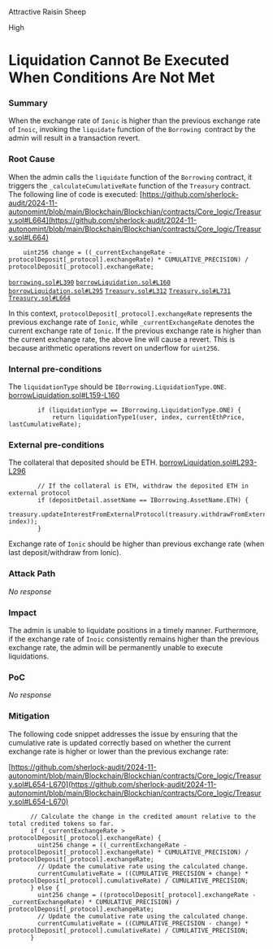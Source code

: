 Attractive Raisin Sheep

High

# Liquidation Cannot Be Executed When Conditions Are Not Met

### Summary

When the exchange rate of `Ionic` is higher than the previous exchange rate of `Inoic`, invoking the `liquidate` function of the `Borrowing `contract by the admin will result in a transaction revert.


### Root Cause

When the admin calls the `liquidate` function of the `Borrowing` contract, it triggers the `_calculateCumulativeRate` function of the `Treasury` contract. The following line of code is executed:
[https://github.com/sherlock-audit/2024-11-autonomint/blob/main/Blockchain/Blockchian/contracts/Core_logic/Treasury.sol#L664](https://github.com/sherlock-audit/2024-11-autonomint/blob/main/Blockchain/Blockchian/contracts/Core_logic/Treasury.sol#L664)
```solidity
    uint256 change = ((_currentExchangeRate - protocolDeposit[_protocol].exchangeRate) * CUMULATIVE_PRECISION) / protocolDeposit[_protocol].exchangeRate;
```

[`borrowing.sol#L390`](https://github.com/sherlock-audit/2024-11-autonomint/blob/main/Blockchain/Blockchian/contracts/Core_logic/borrowing.sol#L390)
[`borrowLiquidation.sol#L160`](https://github.com/sherlock-audit/2024-11-autonomint/blob/main/Blockchain/Blockchian/contracts/Core_logic/borrowLiquidation.sol#L160)
[`borrowLiquidation.sol#L295`](https://github.com/sherlock-audit/2024-11-autonomint/blob/main/Blockchain/Blockchian/contracts/Core_logic/borrowLiquidation.sol#L295)
[`Treasury.sol#L312`](https://github.com/sherlock-audit/2024-11-autonomint/blob/main/Blockchain/Blockchian/contracts/Core_logic/Treasury.sol#L312)
[`Treasury.sol#L731`](https://github.com/sherlock-audit/2024-11-autonomint/blob/main/Blockchain/Blockchian/contracts/Core_logic/Treasury.sol#L731)
[`Treasury.sol#L664`](https://github.com/sherlock-audit/2024-11-autonomint/blob/main/Blockchain/Blockchian/contracts/Core_logic/Treasury.sol#L664)

In this context, `protocolDeposit[_protocol].exchangeRate` represents the previous exchange rate of `Ionic`, while `_currentExchangeRate` denotes the current exchange rate of `Ionic`. If the previous exchange rate is higher than the current exchange rate, the above line will cause a revert.
This is because arithmetic operations revert on underflow for `uint256`.

### Internal pre-conditions
The `liquidationType` should be `IBorrowing.LiquidationType.ONE`.
[borrowLiquidation.sol#L159-L160](https://github.com/sherlock-audit/2024-11-autonomint/blob/main/Blockchain/Blockchian/contracts/Core_logic/borrowLiquidation.sol#L159-L160)
```solidity
        if (liquidationType == IBorrowing.LiquidationType.ONE) {
            return liquidationType1(user, index, currentEthPrice, lastCumulativeRate);
```

### External pre-conditions

The collateral that deposited should be ETH.
[borrowLiquidation.sol#L293-L296](https://github.com/sherlock-audit/2024-11-autonomint/blob/main/Blockchain/Blockchian/contracts/Core_logic/borrowLiquidation.sol#L293-L296)
```solidity
        // If the collateral is ETH, withdraw the deposited ETH in external protocol
        if (depositDetail.assetName == IBorrowing.AssetName.ETH) {
            treasury.updateInterestFromExternalProtocol(treasury.withdrawFromExternalProtocolDuringLiq(user, index));
        }
```
Exchange rate of `Ionic` should be higher than previous exchange rate (when last deposit/withdraw from Ionic).

### Attack Path

_No response_

### Impact

The admin is unable to liquidate positions in a timely manner. Furthermore, if the exchange rate of `Inoic` consistently remains higher than the previous exchange rate, the admin will be permanently unable to execute liquidations.

### PoC

_No response_

### Mitigation

The following code snippet addresses the issue by ensuring that the cumulative rate is updated correctly based on whether the current exchange rate is higher or lower than the previous exchange rate:

[https://github.com/sherlock-audit/2024-11-autonomint/blob/main/Blockchain/Blockchian/contracts/Core_logic/Treasury.sol#L654-L670](https://github.com/sherlock-audit/2024-11-autonomint/blob/main/Blockchain/Blockchian/contracts/Core_logic/Treasury.sol#L654-L670)

```solidity
      // Calculate the change in the credited amount relative to the total credited tokens so far.
      if (_currentExchangeRate > protocolDeposit[_protocol].exchangeRate) {
        uint256 change = ((_currentExchangeRate - protocolDeposit[_protocol].exchangeRate) * CUMULATIVE_PRECISION) / protocolDeposit[_protocol].exchangeRate;
        // Update the cumulative rate using the calculated change.
        currentCumulativeRate = ((CUMULATIVE_PRECISION + change) * protocolDeposit[_protocol].cumulativeRate) / CUMULATIVE_PRECISION;
      } else {
        uint256 change = ((protocolDeposit[_protocol].exchangeRate - _currentExchangeRate) * CUMULATIVE_PRECISION) / protocolDeposit[_protocol].exchangeRate;
        // Update the cumulative rate using the calculated change.
        currentCumulativeRate = ((CUMULATIVE_PRECISION - change) * protocolDeposit[_protocol].cumulativeRate) / CUMULATIVE_PRECISION;
      }
```
